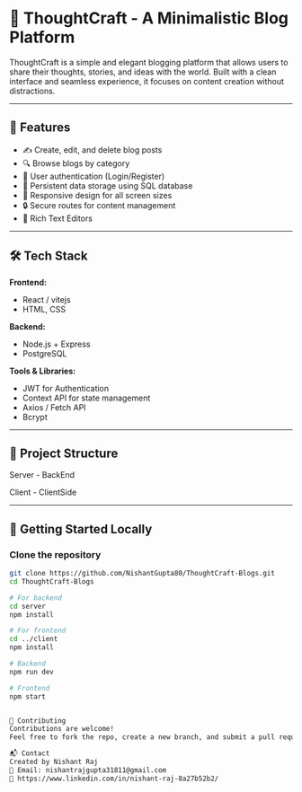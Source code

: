 # 📝 ThoughtCraft - A Minimalistic Blog Platform

ThoughtCraft is a simple and elegant blogging platform that allows users to share their thoughts, stories, and ideas with the world. Built with a clean interface and seamless experience, it focuses on content creation without distractions.

---

## 🚀 Features

- ✍️ Create, edit, and delete blog posts
- 🔍 Browse blogs by category
- 👤 User authentication (Login/Register)
- 💾 Persistent data storage using SQL database
- 📱 Responsive design for all screen sizes
- 🔒 Secure routes for content management
- 🤩 Rich Text Editors

---

## 🛠️ Tech Stack

**Frontend:**
- React / vitejs
- HTML, CSS

**Backend:**
- Node.js + Express
- PostgreSQL

**Tools & Libraries:**
- JWT for Authentication
- Context API for state management
- Axios / Fetch API
- Bcrypt

---

## 📂 Project Structure

Server - BackEnd

Client - ClientSide


---

## 🧪 Getting Started Locally

### Clone the repository
```bash
git clone https://github.com/NishantGupta80/ThoughtCraft-Blogs.git
cd ThoughtCraft-Blogs

# For backend
cd server
npm install

# For frontend
cd ../client
npm install

# Backend
npm run dev

# Frontend
npm start


🤝 Contributing
Contributions are welcome!
Feel free to fork the repo, create a new branch, and submit a pull request.

📬 Contact
Created by Nishant Raj
📧 Email: nishantrajgupta31811@gmail.com
🔗 https://www.linkedin.com/in/nishant-raj-8a27b52b2/